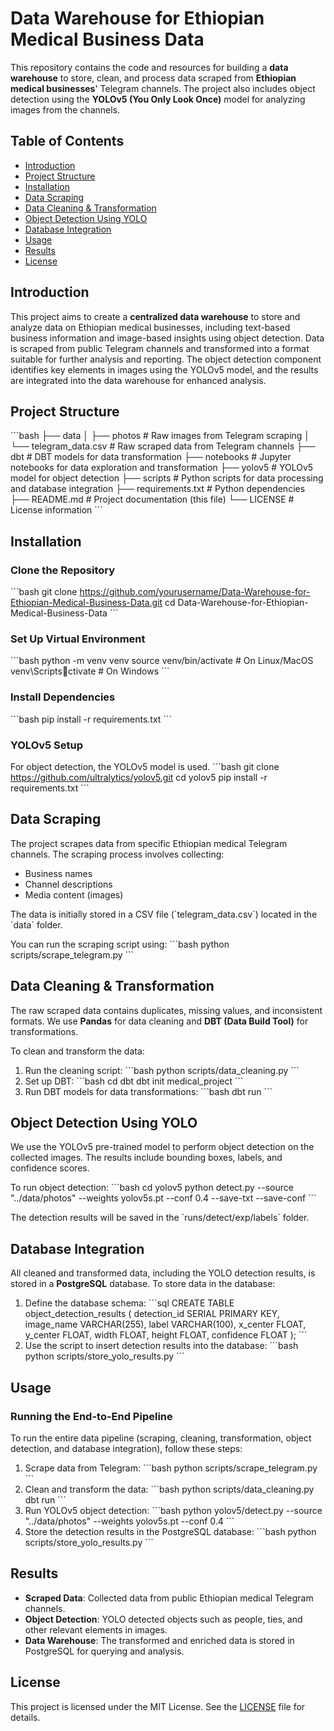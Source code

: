 
# Data Warehouse for Ethiopian Medical Business Data

This repository contains the code and resources for building a **data warehouse** to store, clean, and process data scraped from **Ethiopian medical businesses**' Telegram channels. The project also includes object detection using the **YOLOv5 (You Only Look Once)** model for analyzing images from the channels.

## Table of Contents
- [Introduction](#introduction)
- [Project Structure](#project-structure)
- [Installation](#installation)
- [Data Scraping](#data-scraping)
- [Data Cleaning & Transformation](#data-cleaning--transformation)
- [Object Detection Using YOLO](#object-detection-using-yolo)
- [Database Integration](#database-integration)
- [Usage](#usage)
- [Results](#results)
- [License](#license)

## Introduction
This project aims to create a **centralized data warehouse** to store and analyze data on Ethiopian medical businesses, including text-based business information and image-based insights using object detection. Data is scraped from public Telegram channels and transformed into a format suitable for further analysis and reporting. The object detection component identifies key elements in images using the YOLOv5 model, and the results are integrated into the data warehouse for enhanced analysis.

## Project Structure

\`\`\`bash
├── data
│   ├── photos                   # Raw images from Telegram scraping
│   └── telegram_data.csv         # Raw scraped data from Telegram channels
├── dbt                          # DBT models for data transformation
├── notebooks                    # Jupyter notebooks for data exploration and transformation
├── yolov5                       # YOLOv5 model for object detection
├── scripts                      # Python scripts for data processing and database integration
├── requirements.txt             # Python dependencies
├── README.md                    # Project documentation (this file)
└── LICENSE                      # License information
\`\`\`

## Installation

### Clone the Repository
\`\`\`bash
git clone https://github.com/yourusername/Data-Warehouse-for-Ethiopian-Medical-Business-Data.git
cd Data-Warehouse-for-Ethiopian-Medical-Business-Data
\`\`\`

### Set Up Virtual Environment
\`\`\`bash
python -m venv venv
source venv/bin/activate  # On Linux/MacOS
venv\Scriptsctivate  # On Windows
\`\`\`

### Install Dependencies
\`\`\`bash
pip install -r requirements.txt
\`\`\`

### YOLOv5 Setup
For object detection, the YOLOv5 model is used.
\`\`\`bash
git clone https://github.com/ultralytics/yolov5.git
cd yolov5
pip install -r requirements.txt
\`\`\`

## Data Scraping

The project scrapes data from specific Ethiopian medical Telegram channels. The scraping process involves collecting:
- Business names
- Channel descriptions
- Media content (images)
  
The data is initially stored in a CSV file (\`telegram_data.csv\`) located in the \`data\` folder.

You can run the scraping script using:
\`\`\`bash
python scripts/scrape_telegram.py
\`\`\`

## Data Cleaning & Transformation

The raw scraped data contains duplicates, missing values, and inconsistent formats. We use **Pandas** for data cleaning and **DBT (Data Build Tool)** for transformations.

To clean and transform the data:
1. Run the cleaning script:
   \`\`\`bash
   python scripts/data_cleaning.py
   \`\`\`
2. Set up DBT:
   \`\`\`bash
   cd dbt
   dbt init medical_project
   \`\`\`
3. Run DBT models for data transformations:
   \`\`\`bash
   dbt run
   \`\`\`

## Object Detection Using YOLO

We use the YOLOv5 pre-trained model to perform object detection on the collected images. The results include bounding boxes, labels, and confidence scores.

To run object detection:
\`\`\`bash
cd yolov5
python detect.py --source "../data/photos" --weights yolov5s.pt --conf 0.4 --save-txt --save-conf
\`\`\`

The detection results will be saved in the \`runs/detect/exp/labels\` folder.

## Database Integration

All cleaned and transformed data, including the YOLO detection results, is stored in a **PostgreSQL** database. To store data in the database:
1. Define the database schema:
   \`\`\`sql
   CREATE TABLE object_detection_results (
       detection_id SERIAL PRIMARY KEY,
       image_name VARCHAR(255),
       label VARCHAR(100),
       x_center FLOAT,
       y_center FLOAT,
       width FLOAT,
       height FLOAT,
       confidence FLOAT
   );
   \`\`\`
2. Use the script to insert detection results into the database:
   \`\`\`bash
   python scripts/store_yolo_results.py
   \`\`\`

## Usage

### Running the End-to-End Pipeline
To run the entire data pipeline (scraping, cleaning, transformation, object detection, and database integration), follow these steps:

1. Scrape data from Telegram:
   \`\`\`bash
   python scripts/scrape_telegram.py
   \`\`\`
2. Clean and transform the data:
   \`\`\`bash
   python scripts/data_cleaning.py
   dbt run
   \`\`\`
3. Run YOLOv5 object detection:
   \`\`\`bash
   python yolov5/detect.py --source "../data/photos" --weights yolov5s.pt --conf 0.4
   \`\`\`
4. Store the detection results in the PostgreSQL database:
   \`\`\`bash
   python scripts/store_yolo_results.py
   \`\`\`

## Results
- **Scraped Data**: Collected data from public Ethiopian medical Telegram channels.
- **Object Detection**: YOLO detected objects such as people, ties, and other relevant elements in images.
- **Data Warehouse**: The transformed and enriched data is stored in PostgreSQL for querying and analysis.

## License
This project is licensed under the MIT License. See the [LICENSE](LICENSE) file for details.
